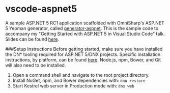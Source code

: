 # vscode-aspnet5
A sample ASP.NET 5 RC1 application scaffolded with OmniSharp's ASP.NET 5 Yeoman generator, called [generator-aspnet](https://github.com/omnisharp/generator-aspnet#readme). This is the sample code to accompany my "Getting Started with ASP.NET 5 in Visual Studio Code" talk. Slides can be found [here](https://github.com/scottaddie/slide-decks/blob/master/Getting%20Started%20with%20ASP.NET%205%20in%20VS%20Code.pptx).

###Setup Instructions
Before getting started, make sure you have installed the DN* tooling required for ASP.NET 5/DNX projects. Specific installation instructions, by platform, can be found [here](https://docs.asp.net/en/latest/getting-started/index.html). Node.js, npm, Bower, and Git will also need to be installed.

1. Open a command shell and navigate to the root project directory. 
2. Install NuGet, npm, and Bower dependencies with: `dnu restore`
3. Start Kestrel web server in Production mode with: `dnx web`
